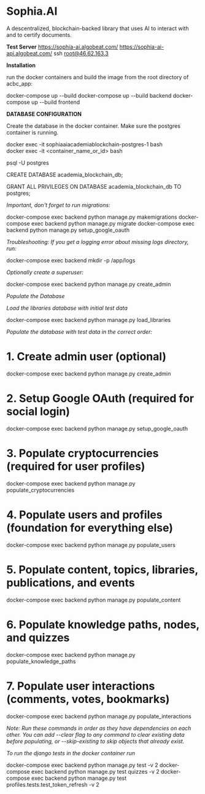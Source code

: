 # Sophia.AI
A descentralized, blockchain-backed library that uses AI to interact with and to certify documents.

**Test Server**
https://sophia-ai.algobeat.com/
https://sophia-ai-api.algobeat.com/
ssh root@46.62.163.3

**Installation**

run the docker containers and build the image from the root directory of acbc_app:

docker-compose up --build
docker-compose up --build backend
docker-compose up --build frontend

**DATABASE CONFIGURATION**

Create the database in the docker container. Make sure the postgres container is running.

docker exec -it sophiaaiacademiablockchain-postgres-1 bash      
docker exec -it <container_name_or_id> bash

psql -U postgres

CREATE DATABASE academia_blockchain_db;

GRANT ALL PRIVILEGES ON DATABASE academia_blockchain_db TO postgres;


*Important, don't forget to run migrations:*

docker-compose exec backend python manage.py makemigrations
docker-compose exec backend python manage.py migrate
docker-compose exec backend python manage.py setup_google_oauth

*Troubleshooting: If you get a logging error about missing logs directory, run:*

docker-compose exec backend mkdir -p /app/logs

*Optionally create a superuser:*

docker-compose exec backend python manage.py create_admin

*Populate the Database*

*Load the libraries database with initial test data*

docker-compose exec backend python manage.py load_libraries

*Populate the database with test data in the correct order:*

# 1. Create admin user (optional)
docker-compose exec backend python manage.py create_admin

# 2. Setup Google OAuth (required for social login)
docker-compose exec backend python manage.py setup_google_oauth

# 3. Populate cryptocurrencies (required for user profiles)
docker-compose exec backend python manage.py populate_cryptocurrencies

# 4. Populate users and profiles (foundation for everything else)
docker-compose exec backend python manage.py populate_users

# 5. Populate content, topics, libraries, publications, and events
docker-compose exec backend python manage.py populate_content

# 6. Populate knowledge paths, nodes, and quizzes
docker-compose exec backend python manage.py populate_knowledge_paths

# 7. Populate user interactions (comments, votes, bookmarks)
docker-compose exec backend python manage.py populate_interactions

*Note: Run these commands in order as they have dependencies on each other. You can add --clear flag to any command to clear existing data before populating, or --skip-existing to skip objects that already exist.*

*To run the django tests in the docker container run*

docker-compose exec backend python manage.py test -v 2
docker-compose exec backend python manage.py test quizzes -v 2
docker-compose exec backend python manage.py test profiles.tests.test_token_refresh -v 2
